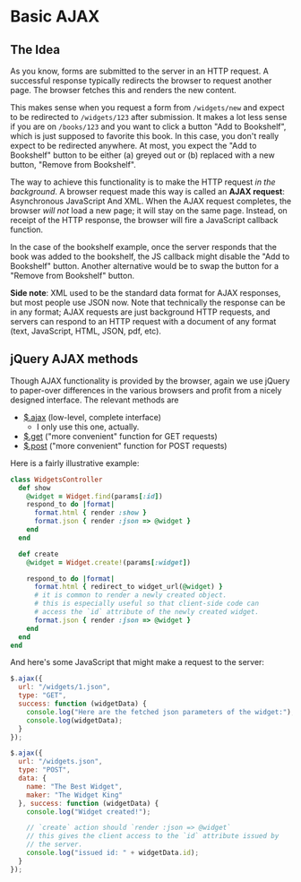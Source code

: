 # Basic AJAX

## The Idea

As you know, forms are submitted to the server in an HTTP request. A
successful response typically redirects the browser to request another
page. The browser fetches this and renders the new content.

This makes sense when you request a form from `/widgets/new` and
expect to be redirected to `/widgets/123` after submission. It makes a
lot less sense if you are on `/books/123` and you want to click a
button "Add to Bookshelf", which is just supposed to favorite this
book. In this case, you don't really expect to be redirected
anywhere. At most, you expect the "Add to Bookshelf" button to be
either (a) greyed out or (b) replaced with a new button, "Remove from
Bookshelf".

The way to achieve this functionality is to make the HTTP request *in
the background*. A browser request made this way is called an **AJAX
request**: Asynchronous JavaScript And XML. When the AJAX request
completes, the browser *will not* load a new page; it will stay on
the same page. Instead, on receipt of the HTTP response, the browser
will fire a JavaScript callback function.

In the case of the bookshelf example, once the server responds that
the book was added to the bookshelf, the JS callback might disable the
"Add to Bookshelf" button. Another alternative would be to swap the
button for a "Remove from Bookshelf" button.

**Side note**: XML used to be the standard data format for AJAX
responses, but most people use JSON now. Note that technically the
response can be in any format; AJAX requests are just background HTTP
requests, and servers can respond to an HTTP request with a document
of any format (text, JavaScript, HTML, JSON, pdf, etc).

## jQuery AJAX methods

Though AJAX functionality is provided by the browser, again we use
jQuery to paper-over differences in the various browsers and profit
from a nicely designed interface. The relevant methods are

* [$.ajax][ajax-doc] (low-level, complete interface)
    * I only use this one, actually.
* [$.get][get-doc] ("more convenient" function for GET requests)
* [$.post][post-doc] ("more convenient" function for POST requests)

Here is a fairly illustrative example:

```ruby
class WidgetsController
  def show
    @widget = Widget.find(params[:id])
    respond_to do |format|
      format.html { render :show }
      format.json { render :json => @widget }
    end
  end

  def create
    @widget = Widget.create!(params[:widget])

    respond_to do |format|
      format.html { redirect_to widget_url(@widget) }
      # it is common to render a newly created object.
      # this is especially useful so that client-side code can
      # access the `id` attribute of the newly created widget.
      format.json { render :json => @widget }
    end
  end
end
```

And here's some JavaScript that might make a request to the server:

```javascript
$.ajax({
  url: "/widgets/1.json",
  type: "GET",
  success: function (widgetData) {
    console.log("Here are the fetched json parameters of the widget:");
    console.log(widgetData);
  }
});

$.ajax({
  url: "/widgets.json",
  type: "POST",
  data: {
    name: "The Best Widget",
    maker: "The Widget King"
  }, success: function (widgetData) {
    console.log("Widget created!");

    // `create` action should `render :json => @widget`
    // this gives the client access to the `id` attribute issued by
    // the server.
    console.log("issued id: " + widgetData.id);
  }
});
```

[ajax-doc]: http://api.jquery.com/jQuery.ajax/
[get-doc]: http://api.jquery.com/jQuery.get/
[post-doc]: http://api.jquery.com/jQuery.post/
